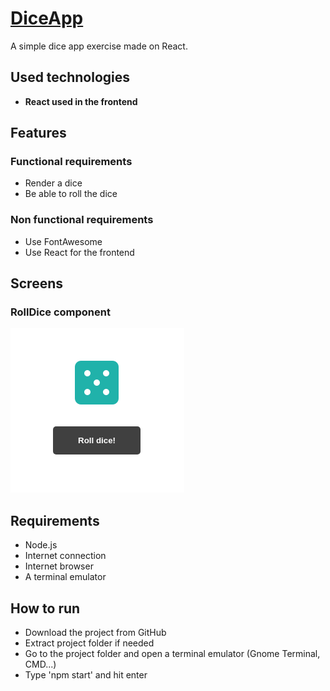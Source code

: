 [DiceApp](https://617d4ce8e0b1aedc2eb2f1a3--zen-wilson-05f970.netlify.app/)
============================================================================

A simple dice app exercise made on React.

Used technologies
-----------------

*   **React used in the frontend**

Features
--------

### Functional requirements

*   Render a dice
*   Be able to roll the dice

### Non functional requirements

*   Use FontAwesome
*   Use React for the frontend
  

Screens
-------

### RollDice component
![Screenshot](1.webp)

Requirements
------------

*   Node.js
*   Internet connection
*   Internet browser
*   A terminal emulator

How to run
----------

*   Download the project from GitHub
*   Extract project folder if needed
*   Go to the project folder and open a terminal emulator (Gnome Terminal, CMD...)
*   Type 'npm start' and hit enter